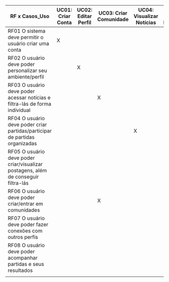 | RF x Casos_Uso | UC01: Criar Conta | UC02: Editar Perfil | UC03: Criar Comunidade | UC04: Visualizar Notícias | UC05: Criar Partidas | UC06: Enviar Mensagem | UC07: Fazer Postagem
|----------|----------|----------|----------|----------|----------|----------|----------|
| RF01	O sistema deve permitir o usuário criar uma conta          |     X     |          |          |          |          |          |           |        
| RF02	O usuário deve poder personalizar seu ambiente/perfil          |          |    X      |          |          |          |          |           |        
| RF03	O usuário deve poder acessar notícias e filtra-lás de forma indívidual          |          |          |    X      |          |          |          |          |     
| RF04	O usuário deve poder criar partidas/participar de partidas organizadas         |          |          |          |      X    |          |          |          |          
| RF05	O usuário deve poder criar/visualizar postagens, além de conseguir filtra-lás         |          |          |          |          |          |          |     X     |          
| RF06	O usuário deve poder criar/entrar em comunidades         |          |          |     X     |          |          |          |          |          
| RF07	O usuário deve poder fazer conexões com outros perfis       |          |          |          |          |          |     X     |          |         
| RF08	O usuário deve poder acompanhar partidas e seus resultados         |          |          |          |          |          |          |          |         
|          |          |          |          |          |          |          |          |         

